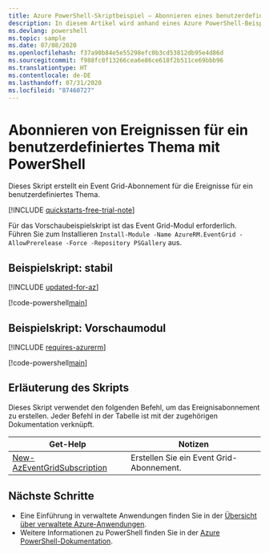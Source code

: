 ```yaml
---
title: Azure PowerShell-Skriptbeispiel – Abonnieren eines benutzerdefinierten Themas | Microsoft-Dokumentation
description: In diesem Artikel wird anhand eines Azure PowerShell-Beispielskripts das Abonnieren von Event Grid-Ereignissen für ein benutzerdefiniertes Thema veranschaulicht.
ms.devlang: powershell
ms.topic: sample
ms.date: 07/08/2020
ms.openlocfilehash: f37a90b84e5e55298efc0b3cd53812db95e4d86d
ms.sourcegitcommit: f988fc0f13266cea6e86ce618f2b511ce69bbb96
ms.translationtype: HT
ms.contentlocale: de-DE
ms.lasthandoff: 07/31/2020
ms.locfileid: "87460727"
---
```

# <a name="subscribe-to-events-for-a-custom-topic-with-powershell"></a>Abonnieren von Ereignissen für ein benutzerdefiniertes Thema mit PowerShell

Dieses Skript erstellt ein Event Grid-Abonnement für die Ereignisse für ein benutzerdefiniertes Thema.

[!INCLUDE [quickstarts-free-trial-note](../../../includes/quickstarts-free-trial-note.md)]

Für das Vorschaubeispielskript ist das Event Grid-Modul erforderlich. Führen Sie zum Installieren `Install-Module -Name AzureRM.EventGrid -AllowPrerelease -Force -Repository PSGallery` aus.

## <a name="sample-script---stable"></a>Beispielskript: stabil

[!INCLUDE [updated-for-az](../../../includes/updated-for-az.md)]

[!code-powershell[main](../../../powershell_scripts/event-grid/subscribe-to-custom-topic/subscribe-to-custom-topic.ps1 "Subscribe to custom topic")]

## <a name="sample-script---preview-module"></a>Beispielskript: Vorschaumodul

[!INCLUDE [requires-azurerm](../../../includes/requires-azurerm.md)]

[!code-powershell[main](../../../powershell_scripts/event-grid/subscribe-to-custom-topic-preview/subscribe-to-custom-topic-preview.ps1 "Subscribe to custom topic")]

## <a name="script-explanation"></a>Erläuterung des Skripts

Dieses Skript verwendet den folgenden Befehl, um das Ereignisabonnement zu erstellen. Jeder Befehl in der Tabelle ist mit der zugehörigen Dokumentation verknüpft.

| Get-Help | Notizen |
|---|---|
| [New-AzEventGridSubscription](/powershell/module/az.eventgrid/new-azeventgridsubscription) | Erstellen Sie ein Event Grid-Abonnement. |

## <a name="next-steps"></a>Nächste Schritte

* Eine Einführung in verwaltete Anwendungen finden Sie in der [Übersicht über verwaltete Azure-Anwendungen](../overview.md).
* Weitere Informationen zu PowerShell finden Sie in der [Azure PowerShell-Dokumentation](/powershell/azure/get-started-azureps).
